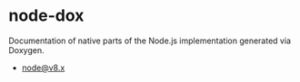 # node-dox

Documentation of native parts of the Node.js implementation generated via Doxygen.

- [node@v8.x](https://thlorenz.github.io/node-dox//build/node-v8.x/html/index.html)
